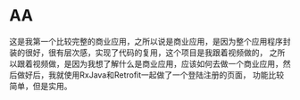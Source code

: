 # AA
这是我第一个比较完整的商业应用，之所以说是商业应用，是因为整个应用程序封装的很好，很有层次感，实现了代码的复用，这个项目是我跟着视频做的，
之所以跟着视频做，是因为我想了解什么是商业应用，应该如何去做一个商业应用，然后做好后，我就使用RxJava和Retrofit一起做了一个登陆注册的页面，
功能比较简单，但是实用。
